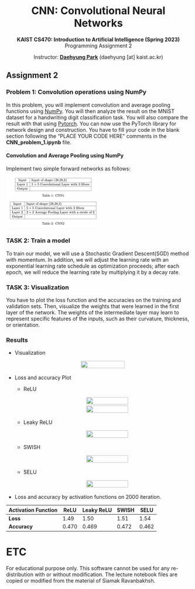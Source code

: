 <div align=center>
  <h1>
    CNN: Convolutional Neural Networks
  </h1>
  <p>
    <b>KAIST CS470: Introduction to Artificial Intelligence (Spring 2023)</b><br>
    Programming Assignment 2
  </p>
</div>

<div align=center>
  <p>
    Instructor: <a href=https://sites.google.com/site/daehyungpark target="_blank"><b>Daehyung Park</b></a> (daehyung [at] kaist.ac.kr)<br>
  </p>
</div>


## Assignment 2
### Problem 1: Convolution operations using NumPy
In this problem, you will implement convolution and average pooling functions using [NumPy](https://numpy.org/). You will then analyze the result on the MNIST dataset for a handwriting digit classification task. You will also compare the result with that using [Pytorch](https://pytorch.org/). You can now use the PyTorch library for network design and construction.
You have to fill your code in the blank section following the “PLACE YOUR CODE HERE” comments in the <b>CNN_problem_1.ipynb</b> file.

#### Convolution and Average Pooling using NumPy
Implement two simple forward networks as follows:

<img src="/Figure/CNN_architecture.png" width="50%" height="50%">

### TASK 2: Train a model
To train our model, we will use a Stochastic Gradient Descent(SGD) method with momentum. In addition, we will adjust the learning rate with an exponential learning rate schedule as optimization proceeds; after each epoch, we will reduce the learning rate by multiplying it by a decay rate.

### TASK 3: Visualization
You have to plot the loss function and the accuracies on the training and validation sets. Then, visualize the weights that were learned in the first layer of the network. The weights of the intermediate layer may learn to represent specific features of the inputs, such as their curvature, thickness, or orientation.

### Results
- Visualization
  
  <center><img src="/Figure/visualization.png" width="50%" height="50%"></center>
  
- Loss and accuracy Plot
  - ReLU

    <center><img src="/Figure/loss_ReLU.png" width="50%" height="50%"></center>
    
    <center><img src="/Figure/accuracy_ReLU.png" width="50%" height="50%"></center>

  - Leaky ReLU

    <center><img src="/Figure/Leaky_ReLU.png" width="50%" height="50%"></center>

  - SWISH

    <center><img src="/Figure/SWISH.png" width="50%" height="50%"></center>

  - SELU

    <center><img src="/Figure/SELU.png" width="50%" height="50%"></center>

- Loss and accuracy by activation functions on 2000 iteration.

| Activation Function | ReLU | Leaky ReLU | SWISH | SELU |
|---|---|---|---|---|
| **Loss** | 1.49 | 1.50 | 1.51 | 1.54 |
| **Accuracy** | 0.470  | 0.469 | 0.472 | 0.462 |


<!--
# Tutorial Links
- [Tutorial 1-1](https://github.com/pidipidi/CS470_IAI_2023_Spring/blob/main/tutorial_1/cs470_tutorial_1_1.ipynb)
- [Tutorial 1-2](https://github.com/pidipidi/CS470_IAI_2023_Spring/blob/main/tutorial_1/cs470_tutorial_1_2.ipynb)
- [Tutorial 1-3](https://github.com/pidipidi/CS470_IAI_2023_Spring/blob/main/tutorial_1/cs470_tutorial_1_3.ipynb)
- [Tutorial 2](https://github.com/pidipidi/CS470_IAI_2023_Spring/blob/main/tutorial_2/RL_tutorial.ipynb)
- [Tutorial 3](https://github.com/pidipidi/CS470_IAI_2023_Spring/blob/main/tutorial_3/README.md)


# Quiz
- [Quiz 1](https://github.com/pidipidi/CS470_IAI_2023_Spring/blob/main/tutorial_1/MLP_tutorial_quiz_problem.ipynb)
- [Quiz 2](https://github.com/pidipidi/CS470_IAI_2023_Spring/blob/main/tutorial_1/tutorial2_quiz.ipynb)


# Installation
- [ROS2 Foxy](https://docs.ros.org/en/foxy/Installation.html)
-->

# ETC
For educational purpose only. This software cannot be used for any re-distribution with or without modification. The lecture notebook files are copied or modified from the material of Siamak Ravanbakhsh. 

